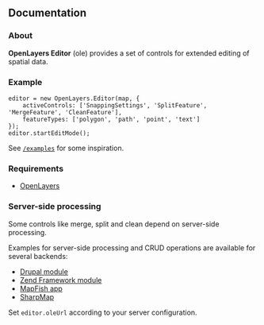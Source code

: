 ## Documentation

### About

**OpenLayers Editor** (ole) provides a set of controls for extended editing of spatial data.

### Example

    editor = new OpenLayers.Editor(map, {
        activeControls: ['SnappingSettings', 'SplitFeature', 'MergeFeature', 'CleanFeature'],
        featureTypes: ['polygon', 'path', 'point', 'text']
    });
    editor.startEditMode();

See [`/examples`](https://github.com/geops/ole/tree/master/examples/) for some inspiration.

### Requirements

* [OpenLayers](http://openlayers.org/)

### Server-side processing

Some controls like merge, split and clean depend on server-side processing.

Examples for server-side processing and CRUD operations are available for several backends:
* [Drupal module](https://drupal.org/project/ole)
* [Zend Framework module](https://github.com/geops/ole-zend)
* [MapFish app](https://github.com/geops/ole-mapfish)
* [SharpMap](http://sharpmap.codeplex.com/)

Set `editor.oleUrl` according to your server configuration.

